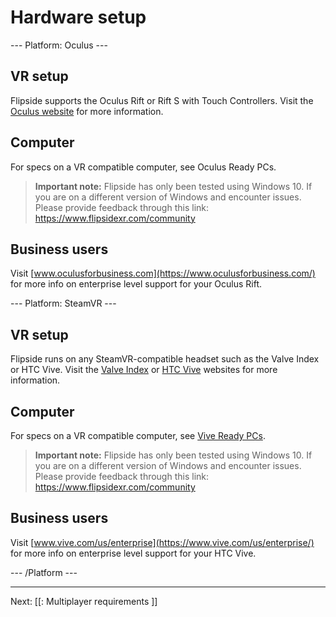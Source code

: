 # Hardware setup

--- Platform: Oculus ---

## VR setup

Flipside supports the Oculus Rift or Rift S with Touch Controllers. Visit the [Oculus website](https://www.oculus.com/) for more information.

## Computer

For specs on a VR compatible computer, see Oculus Ready PCs.

> **Important note:** Flipside has only been tested using Windows 10. If you are on a different version of Windows and encounter issues. Please provide feedback through this link: https://www.flipsidexr.com/community

## Business users

Visit [www.oculusforbusiness.com](https://www.oculusforbusiness.com/) for more info on enterprise level support for your Oculus Rift.

--- Platform: SteamVR ---

## VR setup

Flipside runs on any SteamVR-compatible headset such as the Valve Index or HTC Vive. Visit the [Valve Index](https://www.valvesoftware.com/en/index/headset) or [HTC Vive](https://www.vive.com/) websites for more information.

## Computer

For specs on a VR compatible computer, see [Vive Ready PCs](https://www.vive.com/ready/).  

> **Important note:** Flipside has only been tested using Windows 10. If you are on a different version of Windows and encounter issues. Please provide feedback through this link: https://www.flipsidexr.com/community

## Business users

Visit [www.vive.com/us/enterprise](https://www.vive.com/us/enterprise/) for more info on enterprise level support for your HTC Vive.

--- /Platform ---

---

Next: [[: Multiplayer requirements ]]
